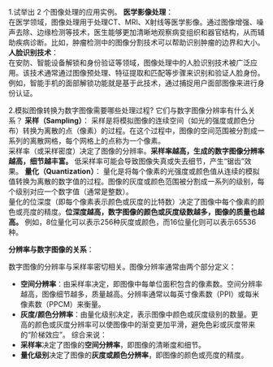 
1.试举出 2 个图像处理的应用实例。
**医学影像处理**：  
在医学领域，图像处理用于处理CT、MRI、X射线等医学影像。通过图像增强、噪声去除、边缘检测等技术，医生能够更加清晰地观察病变组织和器官结构，从而辅助疾病诊断。比如，肿瘤检测中的图像分割技术可以帮助识别肿瘤的边界和大小。
**人脸识别技术**：  
在安防、智能设备解锁和身份验证等领域，图像处理中的人脸识别技术被广泛应用。该技术通常通过图像预处理、特征提取和匹配等步骤来识别和验证人脸身份。例如，智能手机的面部解锁功能就是基于此技术，通过捕捉用户面部图像来进行身份认证。

2.模拟图像转换为数字图像需要哪些处理过程? 它们与数字图像分辨率有什么关系？
**采样（Sampling）**：
采样是将模拟图像的连续空间（如光的强度或颜色分布）转换为离散的点（像素）的过程。在这个过程中，图像的空间范围被分割成一系列的离散网格，每个网格上的点称为一个像素。  
采样率（或采样密度）决定了图像的分辨率。**采样率越高，生成的数字图像分辨率越高，细节越丰富。** 低采样率可能会导致图像失真或失去细节，产生“锯齿”效果。
 **量化（Quantization）**：
量化是将每个像素的光强度或颜色值从连续的模拟值转换为离散的数字值的过程。图像的灰度或颜色范围被分割成一系列的级别，每个级别对应一个数字值（通常是整数）。  
量化的位深度（即每个像素表示颜色或灰度的比特数）决定了图像中每个像素的颜色或亮度的精度。**位深度越高，数字图像的颜色或灰度级数越多，图像的质量也越高。** 例如，8位量化可以表示256种灰度或颜色，而16位量化则可以表示65536种。

**分辨率与数字图像的关系**：

数字图像的分辨率与采样率密切相关。图像分辨率通常由两个部分定义：

- **空间分辨率**：由采样率决定，即图像中每单位面积包含的像素数。空间分辨率越高，图像细节越多，质量越高。分辨率通常以每英寸像素数（PPI）或每米像素数（PPCM）来衡量。
- **灰度/颜色分辨率**：由量化级别决定，表示图像中颜色或灰度级别的数量。更高的颜色或灰度分辨率可以使图像中的渐变更加平滑，避免色彩或灰度带来的“阶梯效应”。
 综合来说：
- **采样率**决定了图像的**空间分辨率**，即图像的清晰度和细节。
- **量化级别**决定了图像的**灰度或颜色分辨率**，即图像的颜色或亮度的精度。